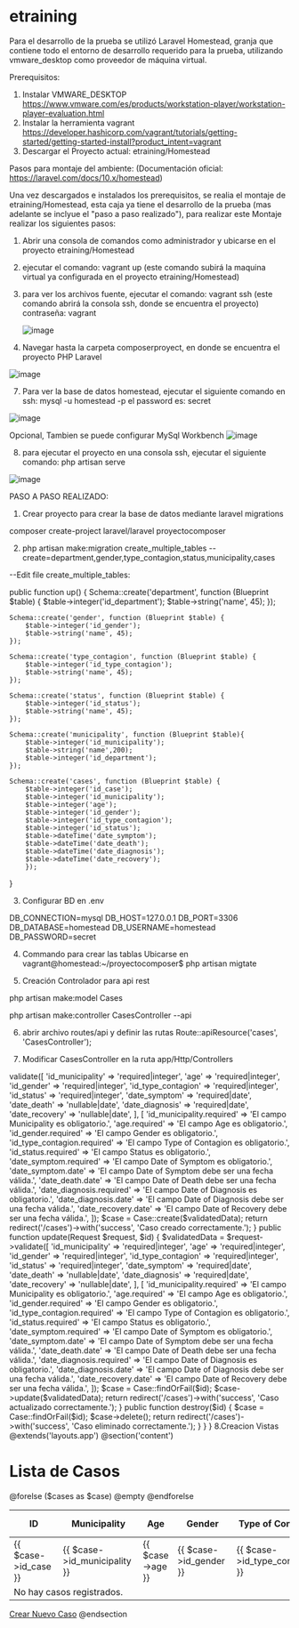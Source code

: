 # etraining

Para el desarrollo de la prueba se utilizó Laravel Homestead, granja que contiene todo el entorno de desarrollo requerido para la prueba, utilizando vmware_desktop como proveedor de máquina virtual.

Prerequisitos:
1. Instalar VMWARE_DESKTOP https://www.vmware.com/es/products/workstation-player/workstation-player-evaluation.html
2. Instalar la herramienta vagrant https://developer.hashicorp.com/vagrant/tutorials/getting-started/getting-started-install?product_intent=vagrant
3. Descargar el Proyecto actual: etraining/Homestead


Pasos para montaje del ambiente: (Documentación oficial: https://laravel.com/docs/10.x/homestead) 

Una vez descargados e instalados los prerequisitos, se realia el montaje de etraining/Homestead, esta caja ya tiene el desarrollo de la prueba (mas adelante se inclyue el "paso a paso realizado"), para realizar este Montaje realizar los siguientes pasos:

1. Abrir una consola de comandos como administrador y ubicarse en el proyecto etraining/Homestead
2. ejecutar el comando: vagrant up  (este comando subirá la maquina virtual ya configurada en el proyecto etraining/Homestead)
3. para ver los archivos fuente, ejecutar el comando: vagrant ssh (este comando abrirá la consola ssh, donde se encuentra el proyecto)
   contraseña: vagrant

   ![image](https://github.com/kinggojavi/etraining/assets/43589034/dd8859b7-b874-4808-bdf6-00bcafdc1f5c)

5. Navegar hasta la carpeta composerproyect, en donde se encuentra el proyecto PHP Laravel

![image](https://github.com/kinggojavi/etraining/assets/43589034/98968d04-6f57-4e21-bc71-f85f0e81a1cd)

   
7. Para ver la base de datos homestead, ejecutar el siguiente comando en ssh: mysql -u homestead -p
   el password es: secret

![image](https://github.com/kinggojavi/etraining/assets/43589034/9c40ebe7-be38-4bae-a955-10a927b71771)

Opcional, Tambien se puede configurar MySql Workbench
![image](https://github.com/kinggojavi/etraining/assets/43589034/3d3db851-4cf6-41c6-bc1d-a3852480d891)


8. para ejecutar el proyecto en una consola ssh, ejecutar el siguiente comando: php artisan serve


![image](https://github.com/kinggojavi/etraining/assets/43589034/02e3d4c6-7bab-4757-8608-9cab0629ec2f)



   

PASO A PASO REALIZADO:

1. Crear proyecto para crear la base de datos mediante laravel migrations

 composer create-project laravel/laravel proyectocomposer

2. php artisan make:migration create_multiple_tables --create=department,gender,type_contagion,status,municipality,cases


--Edit file create_multiple_tables:

public function up()
{
    Schema::create('department', function (Blueprint $table) {
        $table->integer('id_department');
        $table->string('name', 45);
    });
	
	Schema::create('gender', function (Blueprint $table) {
        $table->integer('id_gender');
        $table->string('name', 45);
    });
	
	Schema::create('type_contagion', function (Blueprint $table) {
        $table->integer('id_type_contagion');
        $table->string('name', 45);
    });
	
	Schema::create('status', function (Blueprint $table) {
        $table->integer('id_status');
        $table->string('name', 45);
    });
	
	Schema::create('municipality', function (Blueprint $table){
		$table->integer('id_municipality');
		$table->string('name',200);
		$table->integer('id_department');
	});

	Schema::create('cases', function (Blueprint $table) {
		$table->integer('id_case');
		$table->integer('id_municipality');
		$table->integer('age');
		$table->integer('id_gender');
		$table->integer('id_type_contagion');
		$table->integer('id_status');
		$table->dateTime('date_symptom');
		$table->dateTime('date_death');
		$table->dateTime('date_diagnosis');
		$table->dateTime('date_recovery');
		});

}

3. Configurar BD en .env

DB_CONNECTION=mysql
DB_HOST=127.0.0.1
DB_PORT=3306
DB_DATABASE=homestead
DB_USERNAME=homestead
DB_PASSWORD=secret

4. Commando para crear las tablas
Ubicarse en 
vagrant@homestead:~/proyectocomposer$ php artisan migtate

5. Creación Controlador para api rest

php artisan make:model Cases

php artisan make:controller CasesController --api


6. abrir archivo routes/api y definir las rutas 
Route::apiResource('cases', 'CasesController');

7.  Modificar CasesController en la ruta app/Http/Controllers


<?php

namespace App\Http\Controllers;

use App\Models\Cases;
use Illuminate\Http\Request;

class CasesController extends Controller
{
    public function index()
    {
        $cases = Case::all();
        return view('cases.index', compact('cases'));
    }

    public function show($id)
    {
        $case = Case::findOrFail($id);
        return view('cases.show', compact('case'));
    }

    
	public function store(Request $request)
	{
		$validatedData = $request->validate([
			'id_municipality' => 'required|integer',
			'age' => 'required|integer',
			'id_gender' => 'required|integer',
			'id_type_contagion' => 'required|integer',
			'id_status' => 'required|integer',
			'date_symptom' => 'required|date',
			'date_death' => 'nullable|date',
			'date_diagnosis' => 'required|date',
			'date_recovery' => 'nullable|date',
		], [
			'id_municipality.required' => 'El campo Municipality es obligatorio.',
			'age.required' => 'El campo Age es obligatorio.',
			'id_gender.required' => 'El campo Gender es obligatorio.',
			'id_type_contagion.required' => 'El campo Type of Contagion es obligatorio.',
			'id_status.required' => 'El campo Status es obligatorio.',
			'date_symptom.required' => 'El campo Date of Symptom es obligatorio.',
			'date_symptom.date' => 'El campo Date of Symptom debe ser una fecha válida.',
			'date_death.date' => 'El campo Date of Death debe ser una fecha válida.',
			'date_diagnosis.required' => 'El campo Date of Diagnosis es obligatorio.',
			'date_diagnosis.date' => 'El campo Date of Diagnosis debe ser una fecha válida.',
			'date_recovery.date' => 'El campo Date of Recovery debe ser una fecha válida.',
		]);

		$case = Case::create($validatedData);

		return redirect('/cases')->with('success', 'Caso creado correctamente.');
	}


    public function update(Request $request, $id)
	{
		$validatedData = $request->validate([
			'id_municipality' => 'required|integer',
			'age' => 'required|integer',
			'id_gender' => 'required|integer',
			'id_type_contagion' => 'required|integer',
			'id_status' => 'required|integer',
			'date_symptom' => 'required|date',
			'date_death' => 'nullable|date',
			'date_diagnosis' => 'required|date',
			'date_recovery' => 'nullable|date',
		], [
			'id_municipality.required' => 'El campo Municipality es obligatorio.',
			'age.required' => 'El campo Age es obligatorio.',
			'id_gender.required' => 'El campo Gender es obligatorio.',
			'id_type_contagion.required' => 'El campo Type of Contagion es obligatorio.',
			'id_status.required' => 'El campo Status es obligatorio.',
			'date_symptom.required' => 'El campo Date of Symptom es obligatorio.',
			'date_symptom.date' => 'El campo Date of Symptom debe ser una fecha válida.',
			'date_death.date' => 'El campo Date of Death debe ser una fecha válida.',
			'date_diagnosis.required' => 'El campo Date of Diagnosis es obligatorio.',
			'date_diagnosis.date' => 'El campo Date of Diagnosis debe ser una fecha válida.',
			'date_recovery.date' => 'El campo Date of Recovery debe ser una fecha válida.',
		]);

		$case = Case::findOrFail($id);
		$case->update($validatedData);

		return redirect('/cases')->with('success', 'Caso actualizado correctamente.');
	}


    public function destroy($id)
    {
        $case = Case::findOrFail($id);
        $case->delete();

        return redirect('/cases')->with('success', 'Caso eliminado correctamente.');
    }
}
}

8.Creacion Vistas

<!-- resources/views/cases/index.blade.php -->

@extends('layouts.app')

@section('content')
    <h1>Lista de Casos</h1>

    <table>
        <thead>
            <tr>
                <th>ID</th>
                <th>Municipality</th>
                <th>Age</th>
                <th>Gender</th>
                <th>Type of Contagion</th>
                <th>Status</th>
                <th>Date of Symptom</th>
                <th>Date of Death</th>
                <th>Date of Diagnosis</th>
                <th>Date of Recovery</th>
                <th>Acciones</th>
            </tr>
        </thead>
        <tbody>
            @forelse ($cases as $case)
                <tr>
                    <td>{{ $case->id_case }}</td>
                    <td>{{ $case->id_municipality }}</td>
                    <td>{{ $case->age }}</td>
                    <td>{{ $case->id_gender }}</td>
                    <td>{{ $case->id_type_contagion }}</td>
                    <td>{{ $case->id_status }}</td>
                    <td>{{ $case->date_symptom }}</td>
                    <td>{{ $case->date_death }}</td>
                    <td>{{ $case->date_diagnosis }}</td>
                    <td>{{ $case->date_recovery }}</td>
                    <td>
                        <a href="{{ url('/cases/' . $case->id_case . '/edit') }}">Editar</a>
                        <form action="{{ url('/cases/' . $case->id_case) }}" method="POST" style="display:inline;">
                            @csrf
                            @method('DELETE')
                            <button type="submit">Eliminar</button>
                        </form>
                    </td>
                </tr>
            @empty
                <tr>
                    <td colspan="11">No hay casos registrados.</td>
                </tr>
            @endforelse
        </tbody>
    </table>

    <a href="{{ url('/cases/create') }}">Crear Nuevo Caso</a>
@endsection

